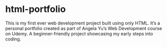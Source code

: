 # html-portfolio
This is my first ever web development project built using only HTML. It’s a personal portfolio created as part of Angela Yu’s Web Development course on Udemy. A beginner-friendly project showcasing my early steps into coding.
